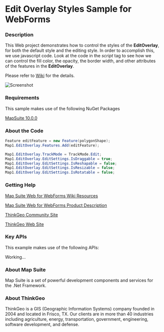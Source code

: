 # Edit Overlay Styles Sample for WebForms

### Description

This Web project demonstrates how to control the styles of the **EditOverlay**, for both the default style and the editing style. In order to accomplish this, we use javascript code. Look at the code in the *script* tag to see how we can control the fill color, the opacity, the border width, and other attributes of the features in the **EditOverlay**.

Please refer to [Wiki](http://wiki.thinkgeo.com/wiki/map_suite_web_for_webforms) for the details.

![Screenshot](https://github.com/ThinkGeo/EditOverlayStylesSample-ForWebForms/blob/master/ScreenShot.png)

### Requirements

This sample makes use of the following NuGet Packages

[MapSuite 10.0.0](https://www.nuget.org/packages?q=ThinkGeo)

### About the Code
```csharp
Feature editFeature = new Feature(polygonShape);
Map1.EditOverlay.Features.Add(editFeature);

Map1.EditOverlay.TrackMode = TrackMode.Edit;
Map1.EditOverlay.EditSettings.IsDraggable = true;
Map1.EditOverlay.EditSettings.IsReshapable = false;
Map1.EditOverlay.EditSettings.IsResizable = false;
Map1.EditOverlay.EditSettings.IsRotatable = false;
```
### Getting Help

[Map Suite Web for WebForms Wiki Resources](http://wiki.thinkgeo.com/wiki/map_suite_web_for_webforms)

[Map Suite Web for WebForms Product Description](https://thinkgeo.com/ui-controls#web-platforms)

[ThinkGeo Community Site](http://community.thinkgeo.com/)

[ThinkGeo Web Site](http://www.thinkgeo.com)

### Key APIs

This example makes use of the following APIs:

Working...

### About Map Suite

Map Suite is a set of powerful development components and services for the .Net Framework.

### About ThinkGeo

ThinkGeo is a GIS (Geographic Information Systems) company founded in 2004 and located in Frisco, TX. Our clients are in more than 40 industries including agriculture, energy, transportation, government, engineering, software development, and defense.

